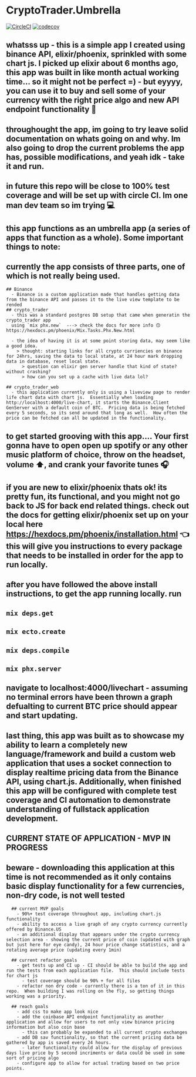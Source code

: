 # CryptoTrader.Umbrella
[![CircleCI](https://circleci.com/gh/rlawrence9/crypto_trader_fun_umbrella/tree/main.svg?style=svg)](https://circleci.com/gh/rlawrence9/crypto_trader_fun_umbrella/tree/main)
[![codecov](https://codecov.io/gh/rlawrence9/crypto_trader_fun_umbrella/branch/main/graph/badge.svg?token=hZJnEHI7AS)](https://codecov.io/gh/rlawrence9/crypto_trader_fun_umbrella)

## whatsss up - this is a simple app I created using binance API, elixir/phoenix, sprinkled with some chart js.  I picked up elixir about 6 months ago, this app was built in like month actual working time... so it might not be perfect =) - but eyyyy, you can use it to buy and sell some of your currency with the right price algo and new API endpoint functionality 🤙

## throughought the app, im going to try leave solid documentation on whats going on and why.  Im also going to drop the current problems the app has, possible modifications, and yeah idk - take it and run.

## in future this repo will be close to 100% test coverage and will be set up with circle CI.  Im one man dev team so im trying 💻


## this app functions as an umbrella app (a series of apps that function as a whole).  Some important things to note:
  ## currently the app consists of three parts, one of which is not really being used.
    ## Binance 
      - Binance is a custom application made that handles getting data from the binance API and passes it to the live view template to be rended
    ## crypto_trader
      - this was a standard postgres DB setup that came when generatin the crypto_trader app
      using `mix phx.new`  ---> check the docs for more info 🙃 https://hexdocs.pm/phoenix/Mix.Tasks.Phx.New.html

      - the idea of having it is at some point storing data, may seem like a good idea.
        > thought: starting links for all crypto curriencies on binance for 24hrs, saving the data to local state, at 24 hour mark dropping data in database, reset local state.  
          > question can elixir gen server handle that kind of state? without crashing?
          > how can you set up a cache with live data lol?
  
    ## crypto_trader_web
      - this application currently only is using a liveview page to render life chart data with chart js.  Essentially when loading http://localhost:4000/live-chart, it starts the Binance.Client GenServer with a default coin of BTC.  Pricing data is being fetched every 5 seconds, so its send around that long as well.  How often the price can be fetched can all be updated in the functionality.

## to get started grooving with this app....  Your first gonna have to open open up spotify or any other music platform of choice, throw on the headset, volume ⬆️, and crank your favorite tunes 🎧

## if you are new to elixir/phoenix thats ok! its pretty fun, its functional, and you might not go back to JS for back end related things.  check out the docs for getting elixir/phoenix set up on your local here https://hexdocs.pm/phoenix/installation.html 👈 this will give you instructions to every package that needs to be installed in order for the app to run locally.  


## after you have followed the above install instructions, to get the app running locally. run
  ## `mix deps.get`
  ## `mix ecto.create`
  ## `mix deps.compile`
  ## `mix phx.server`

## navigate to localhost:4000/livechart - assuming no terminal errors have been thrown a graph defualting to current BTC price should appear and start updating.

## last thing, this app was built as to showcase my ability to learn a completely new language/framework and build a custom web application that uses a socket connection to display realtime pricing data from the Binance API, using chart.js. Additionally, when finished this app will be configured with complete test coverage and CI automation to demonstrate understanding of fullstack application development. 


## CURRENT STATE OF APPLICATION - MVP IN PROGRESS 
  ## beware - downloading this application at this time is not recommended as it only contains basic display functionality for a few currencies, non-dry code, is not well tested
      ## current MVP goals
        - 90%+ test coverage throughout app, including chart.js functionality
        - ability to access a live graph of any crypto currency currently offered by Binance.US
        - an additional display that appears under the crypto currency selection area - showing the current price of coin (updated with graph but just here for eye candy), 24 hour price change statistics, and a rotating average price (updating every 1min)

      ## current refactor goals
        - get tests up and CI up - CI should be able to build the app and run the tests from each application file.  This should include tests for chart js
          - test coverage should be 90% + for all files
        - refactor non dry code - currently there is a ton of it in this repo.  When building I was rolling on the fly, so getting things working was a priority.

      ## reach goals
        - add css to make app look nice
        - add the coinbase API endpoint functionality as another application and allow for users to not only view binance pricing information but also coin base 
          - this can probably be expanded to all current crypto exchanges
        - add DB sav functionality, so that the current pricing data be gathered by app is saved every 24 hours.
          - later functionality could allow for the display of previous days live price by 5 second incriments or data could be used in some sort of pricing algo
        - configure app to allow for actual trading based on two price points.


